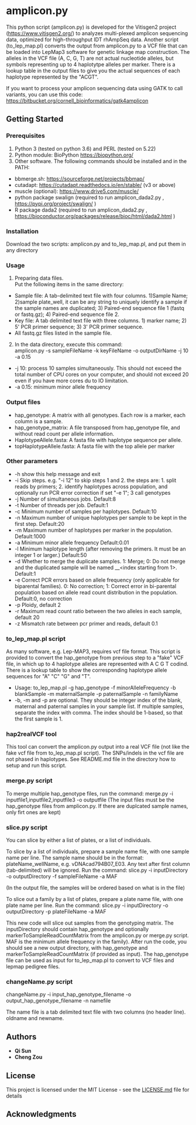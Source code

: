 # amplicon.py

This python script (amplicon.py) is developed for the Vitisgen2 project (https://www.vitisgen2.org/) to analyzes multi-plexed amplicon sequencing data, optimized for high-throughput IDT rhAmpSeq data. Another script (to_lep_map.pl) converts the output from amplicon.py to a VCF file that can be loaded into LepMap3 software for genetic linkage map construction. The alleles in the VCF file (A, C, G, T) are not actual nucleotide alleles, but symbols representing up to 4 haplotytpe alleles per marker. There is a lookup table in the output files to give you the actual sequences of each haplotype represented by the "ACGT".  

If you want to process your amplicon sequencing data using GATK to call variants, you can use this code: https://bitbucket.org/cornell_bioinformatics/gatk4amplicon  

## Getting Started


### Prerequisites
1. Python 3 (tested on python 3.6) and PERL (tested on 5.22)
2. Python module: BioPython https://biopython.org/
3. Other software. 
The following commands should be installed and in the PATH:
* bbmerge.sh: https://sourceforge.net/projects/bbmap/
* cutadapt: https://cutadapt.readthedocs.io/en/stable/ (v3 or above)
* muscle (optional): https://www.drive5.com/muscle/
* python package swalign (required to run amplicon_dada2.py , https://pypi.org/project/swalign/ )
* R package dada2 (required to run amplicon_dada2.py , https://bioconductor.org/packages/release/bioc/html/dada2.html )

### Installation
Download the two scripts: amplicon.py and to_lep_map.pl, and put them in any directory

### Usage
1. Preparing data files.  
    Put the following items in the same directory:  
  * Sample file: A tab-delimited text file with four columns. 1)Sample Name; 2)sample plate_well, it can be any string to uniquely identify a sample if the sample names are duplicated; 3) Paired-end sequence file 1 (fastq or fastq.gz); 4) Paired-end sequence file 2.  
  * Key file: A tab delimited text file with three columns. 1) marker name; 2) 5' PCR primer sequence; 3) 3' PCR primer sequence.  
  * All fastq.gz files listed in the sample file.  

2. In the data directory, execute this command:  
amplicon.py -s sampleFileName -k keyFileName -o outputDirName -j 10 -a 0.15  
 * -j 10:  process 10 samples simultaneously. This should not exceed the total number of CPU cores on your computer, and should not exceed 20 even if you have more cores du to IO limitation.  
 * -a 0.15: minimum minor allele frequency  

### Output files
  * hap_genotype: A matrix with all genotypes. Each row is a marker, each column is a sample.
  * hap_genotype_matrix: A file transposed from hap_genotype file, and without read count per allele information. 
  * HaplotypeAllele.fasta: A fasta file with haplotype sequence per allele.
  * topHaplotypeAllele.fasta: A fasta file with the top allele per marker


### Other parameters
  * -h	show this help message and exit
  * -i	Skip steps. e.g. "-i 12" to skip steps 1 and 2. the steps are: 1. split reads by primers; 2. identify haplotypes across population, and optionally run PCR error correction if set "-e 1"; 3 call genotypes
  * -j	Number of simultaneous jobs. Default:8
  * -t	Number of threads per job. Default:1
  * -c	Minimum number of samples per haplotypes. Default:10
  * -n	Maximum number of unique haplotypes per sample to be kept in the first step. Default:20
  * -m	Maximum number of haplotypes per marker in the population. Default:1000
  * -a	Minimum minor allele frequency Default:0.01
  * -l	Minimum haplotype length (after removing the primers. It must be an integer 1 or larger.) Default:50
  * -d	Whether to merge the duplicate samples. 1: Merge; 0: Do not merge and the duplicated sample will be named <sampleName>__<index starting from 1>. Default:1
  * -e	Correct PCR errors based on allele frequency (only applicable for biparental families). 0: No correction; 1: Correct error in bi-parental population based on allele read count distribution in the population. Default:0, no correction
  * -p	Ploidy, default 2
  * -r	Maximum read count ratio between the two alleles in each sample, default 20
  * -z	Mismatch rate between pcr primer and reads, default 0.1

### to_lep_map.pl script
As many software, e.g. Lep-MAP3, requires vcf file format. This script is provided to convert the hap_genotype from previous step to a "fake" VCF file, in which up to 4 haplotype alleles are represented with A C G T codind.  There is a lookup table to show the corresponding haplotype allele sequences for "A" "C" "G" and "T".  
  *  Usage:  to_lep_map.pl -g hap_genotype -f minorAlleleFrequency -b blankSample -m maternalSample -p paternalSample -n familyName  
  *  -b, -m and -p are optional. They should be integer index of the blank, maternal and paternal samples in your sample list. If multiple samples, separate the index with comma. The index should be 1-based, so that the first sample is 1.

### hap2realVCF tool
This tool can convert the amplicon.py output into a real VCF file (not like the fake vcf file from to_lep_map.pl script). The SNPs/indels in the vcf file are not phased in haplotypes. See README.md file in the directory how to setup and run this script.

### merge.py script
To merge multiple hap_genotype files, run the command: merge.py -i inputfile1,inputfile2,inputfile3 -o outputfile 
(The input files must be the hap_genotype files from amplicon.py. If there are duplcated sample names, only firt ones are kept)

### slice.py script
You can slice by either a list of plates, or a list of individuals.

To slice by a list of individuals, prepare a sample name file, with one sample name per line. The sample name should be in the format: plateName_wellName, e.g. vDNAcad794B07_E03. Any text after first column (tab-delimited) will be ignored.
Run the command: slice.py -i inputDirectory -o outputDirectory -f sampleFileName -a MAF

(In the output file, the samples will be ordered based on what is in the file)

To slice out a family by a list of plates, prepare a plate name file, with one plate name per line.
Run the command: slice.py -i inputDirectory -o outputDirectory -p plateFileName -a MAF 

This new code will slice out samples from the genotyping matrix. The inputDirectory should contain hap_genotype and optionally markerToSampleReadCountMatrix from the amplicon.py or merge.py script. MAF is the minimum allele frequency in the family). After run the code, you should see a new output directory, with hap_genotype and markerToSampleReadCountMatrix (if provided as input). The hap_genotype file can be used as input for to_lep_map.pl to convert to VCF files and lepmap pedigree files.

### changeName.py script
changeName.py -i input_hap_genotype_filename -o output_hap_genotype_filename -n namefile

The name file is a tab delimited text file with two columns (no header line). oldname and newname.

## Authors
* **Qi Sun**
* **Cheng Zou**

## License

This project is licensed under the MIT License - see the [LICENSE.md](LICENSE.md) file for details

## Acknowledgments
